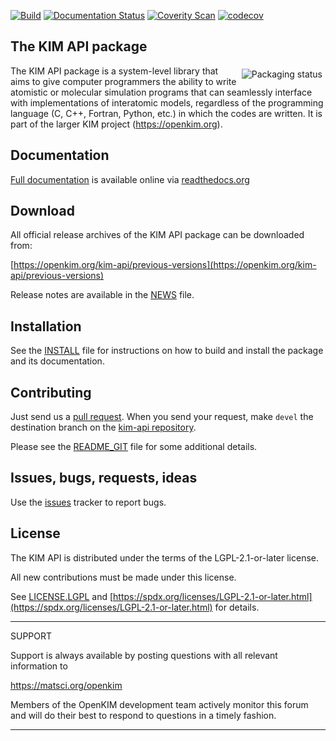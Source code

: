 <!---
#
# KIM-API: An API for interatomic models
# Copyright (c) 2013--2021, Regents of the University of Minnesota.
# All rights reserved.
#
# Contributors:
#    Ryan S. Elliott
#    Ellad B. Tadmor
#
# SPDX-License-Identifier: LGPL-2.1-or-later
#
# This library is free software; you can redistribute it and/or
# modify it under the terms of the GNU Lesser General Public
# License as published by the Free Software Foundation; either
# version 2.1 of the License, or (at your option) any later version.
#
# This library is distributed in the hope that it will be useful,
# but WITHOUT ANY WARRANTY; without even the implied warranty of
# MERCHANTABILITY or FITNESS FOR A PARTICULAR PURPOSE.  See the GNU
# Lesser General Public License for more details.
#
# You should have received a copy of the GNU Lesser General Public License
# along with this library; if not, write to the Free Software Foundation,
# Inc., 51 Franklin Street, Fifth Floor, Boston, MA  02110-1301  USA
#

#
# Release: This file is part of the kim-api.git repository.
#
-->

[![Build](https://github.com/openkim/kim-api/actions/workflows/build-multiplatform.yml/badge.svg)](https://github.com/openkim/kim-api/actions/workflows/build-multiplatform.yml)
[![Documentation Status](https://readthedocs.org/projects/kim-api/badge/?version=devel)](https://kim-api.readthedocs.io/en/devel/?badge=devel)
[![Coverity Scan](https://scan.coverity.com/projects/16411/badge.svg?flat=1)](https://scan.coverity.com/projects/openkim-kim-api)
[![codecov](https://codecov.io/gh/openkim/kim-api/branch/devel/graph/badge.svg)](https://codecov.io/gh/openkim/kim-api/branch/devel)

<p align="center"><h2>The KIM API package</h2></p>

<a href="https://repology.org/project/kim-api/versions"><img src="https://repology.org/badge/vertical-allrepos/kim-api.svg" alt="Packaging status" align="right" style="padding:5px;"/></a>

The KIM API package is a system-level library that aims to give computer
programmers the ability to write atomistic or molecular simulation programs
that can seamlessly interface with implementations of interatomic models,
regardless of the programming language (C, C++, Fortran, Python, etc.) in which
the codes are written.  It is part of the larger KIM project
(https://openkim.org).


Documentation
-------------

[Full documentation](https://kim-api.readthedocs.io/en/devel) is available online via [readthedocs.org](https://readthedocs.org)


Download
--------

All official release archives of the KIM API package can be downloaded from:

[https://openkim.org/kim-api/previous-versions](https://openkim.org/kim-api/previous-versions)

Release notes are available in the [NEWS](NEWS) file.


Installation
------------

See the [INSTALL](INSTALL) file for instructions on how to build and install
the package and its documentation.


Contributing
------------

Just send us a [pull request](https://help.github.com/articles/using-pull-requests/).
When you send your request, make `devel` the destination branch on the
[kim-api repository](https://github.com/openkim/kim-api).

Please see the [README_GIT](README_GIT) file for some additional details.


Issues, bugs, requests, ideas
-----------------------------

Use the [issues](https://github.com/openkim/kim-api/issues) tracker to report
bugs.


License
-------

The KIM API is distributed under the terms of the LGPL-2.1-or-later
license.

All new contributions must be made under this license.

See [LICENSE.LGPL](LICENSE.LGPL) and
[https://spdx.org/licenses/LGPL-2.1-or-later.html](https://spdx.org/licenses/LGPL-2.1-or-later.html)
for details.


*******************************************************************************

SUPPORT

Support is always available by posting questions with all relevant information
to

<https://matsci.org/openkim>

Members of the OpenKIM development team actively monitor this forum and
will do their best to respond to questions in a timely fashion.

*******************************************************************************
